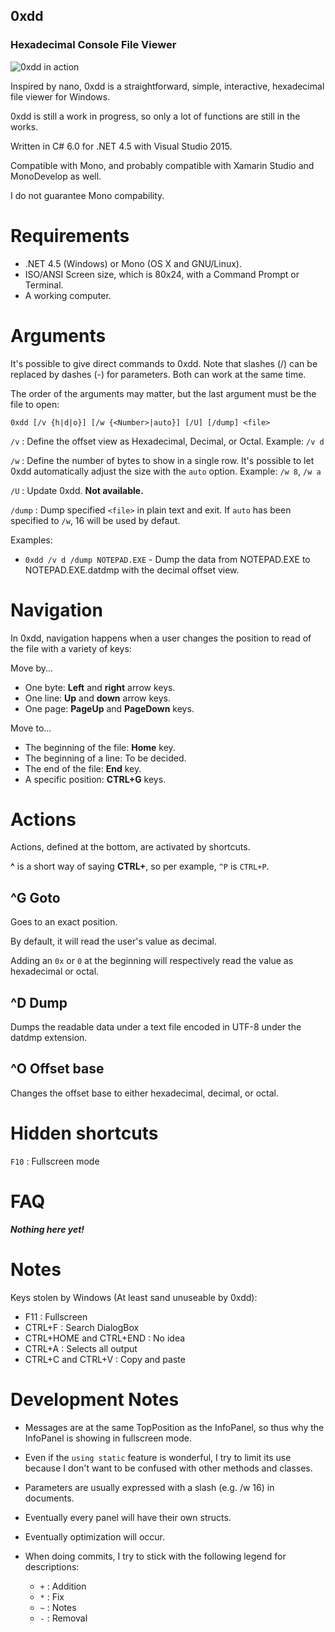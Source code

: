 ## 0xdd
### Hexadecimal Console File Viewer

![0xdd in action](http://didi.wilomgfx.net/p/0xdd2.png)

Inspired by nano, 0xdd is a straightforward, simple, interactive, hexadecimal file viewer for Windows.

0xdd is still a work in progress, so only a lot of functions are still in the works.

Written in C# 6.0 for .NET 4.5 with Visual Studio 2015.

Compatible with Mono, and probably compatible with Xamarin Studio and MonoDevelop as well.

I do not guarantee Mono compability.

# Requirements

- .NET 4.5 (Windows) or Mono (OS X and GNU/Linux).
- ISO/ANSI Screen size, which is 80x24, with a Command Prompt or Terminal.
- A working computer.

# Arguments
It's possible to give direct commands to 0xdd. Note that slashes (/) can be replaced by dashes (-) for parameters. Both can work at the same time.

The order of the arguments may matter, but the last argument must be the file to open:

`0xdd [/v {h|d|o}] [/w {<Number>|auto}] [/U] [/dump] <file>`

`/v` : Define the offset view as Hexadecimal, Decimal, or Octal. Example: `/v d`

`/w` : Define the number of bytes to show in a single row. It's possible to let 0xdd automatically adjust the size with the `auto` option.
Example: `/w 8`, `/w a`

`/U` : Update 0xdd. __Not available.__
   
`/dump` : Dump specified `<file>` in plain text and exit. If `auto` has been specified to `/w`, 16 will be used by defaut.

Examples:

- `0xdd /v d /dump NOTEPAD.EXE` - Dump the data from NOTEPAD.EXE to NOTEPAD.EXE.datdmp with the decimal offset view.
 
# Navigation
In 0xdd, navigation happens when a user changes the position to read of the file with a variety of keys:

Move by...
- One byte: __Left__ and __right__ arrow keys.
- One line: __Up__ and __down__ arrow keys.
- One page: __PageUp__ and __PageDown__ keys.

Move to...
- The beginning of the file: __Home__ key.
- The beginning of a line: To be decided.
- The end of the file: __End__ key.
- A specific position: __CTRL+G__ keys.

# Actions
Actions, defined at the bottom, are activated by shortcuts.

__^__ is a short way of saying __CTRL+__, so per example, `^P` is `CTRL+P`.

## ^G Goto
Goes to an exact position.

By default, it will read the user's value as decimal.

Adding an `0x` or `0` at the beginning will respectively read the value as hexadecimal or octal.

## ^D Dump
Dumps the readable data under a text file encoded in UTF-8 under the datdmp extension.

## ^O Offset base
Changes the offset base to either hexadecimal, decimal, or octal.

# Hidden shortcuts

`F10` : Fullscreen mode

# FAQ
___Nothing here yet!___

# Notes

Keys stolen by Windows (At least sand unuseable by 0xdd):
- F11 : Fullscreen
- CTRL+F : Search DialogBox
- CTRL+HOME and CTRL+END : No idea
- CTRL+A : Selects all output
- CTRL+C and CTRL+V : Copy and paste

# Development Notes
- Messages are at the same TopPosition as the InfoPanel, so thus why the InfoPanel is showing in fullscreen mode.
- Even if the `using static` feature is wonderful, I try to limit its use because I don't want to be confused with other methods and classes.
- Parameters are usually expressed with a slash (e.g. /w 16) in documents.
- Eventually every panel will have their own structs.
- Eventually optimization will occur.

- When doing commits, I try to stick with the following legend for descriptions:
  - `+` : Addition
  - `*` : Fix
  - `~` : Notes
  - `-` : Removal